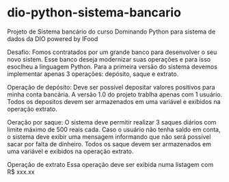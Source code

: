 # dio-python-sistema-bancario
Projeto de Sistema bancário do curso Dominando Python para sistema de dados da DIO powered by IFood

Desafio:
Fomos contratados por um grande banco para desenvolver o seu novo sistem. Esse banco deseja modernizar
suas operações e para isso esoclheu a linguagem Python. Para a primeira versão do sistema devemos implementar apenas 3 operações: depósito, saque e extrato.

Operação de depósito:
Deve ser possível depositar valores positivos para minha conta bancária. A versão 1.0 do projeto trablha apenas com 1 usuário. Todos os depositos devem ser armazenados em uma variável e exibidos na operação extrato.

Oeração por saque:
O sistema deve permitir realizar 3 saques diários com limite máximo de 500 reais cada. Caso o usuário não tenha saldo em conta, o sistema deve exibir uma mensagem informando que não será possível  sacar por falta de dinheiro. Todos os saque devem ser armazenados em uma variável e exibidos na operação extrato.

Operação de extrato
Essa operação deve ser exibida numa listagem com R$ xxx.xx